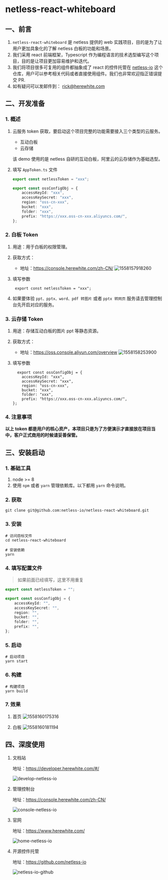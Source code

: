 # netless-react-whiteboard

## 一、前言

1. `netless-react-whiteboard` 是 netless 提供的 web 实践项目，目的是为了让用户更加具象化的了解 netless 白板的功能和场景。
2. 我们采用 react 前端框架，Typescript 作为编程语言的技术选型编写这个项目，目的是让项目更加容易维护和迭代。
3. 我们将项目很多可复用的组件都抽象成了 react 的控件托管在 [netless-io](https://github.com/netless-io) 这个仓库，用户可以参考相关代码或者直接使用组件。我们也非常欢迎指正错误提交 PR.
4. 如有疑问可以发邮件到： rick@herewhite.com

## 二、开发准备

### 1. 概述

1. 云服务 token 获取，要启动这个项目完整的功能需要接入三个类型的云服务。

    - 互动白板
    - 云存储

    该 demo 使用的是 netless 自研的互动白板，阿里云的云存储作为基础选型。

2. 填写 `AppToken.ts` 文件  

    ``` typescript
    export const netlessToken = "xxx";
    
    export const ossConfigObj = {
        accessKeyId: "xxx",
        accessKeySecret: "xxx",
        region: "oss-cn-xxx",
        bucket: "xxx",
        folder: "xxx",
        prefix: "https://xxx.oss-cn-xxx.aliyuncs.com/",
    };
    
    ```

### 2. 白板 Token

1. 用途：用于白板的权限管理。
2. 获取方式：
    - 地址：https://console.herewhite.com/zh-CN/
    ![1558157918260](https://ohuuyffq2.qnssl.com/1558157918260.jpg)

3. 填写参数
  
    ```
     export const netlessToken = "xxx";
    ```
4. 如果要体验 `ppt、pptx、word、pdf 转图片` 或者 `pptx 转网页`  服务请去管理控制台先开启对应的服务。

### 3. 云存储 Token

1. 用途：存储互动白板的图片 ppt 等静态资源。
2. 获取方式：
    - 地址：https://oss.console.aliyun.com/overview
    ![1558158253900](https://ohuuyffq2.qnssl.com/1558158253900.jpg)

3. 填写参数
  
    ```
      export const ossConfigObj = {
        accessKeyId: "xxx",
        accessKeySecret: "xxx",
        region: "oss-cn-xxx",
        bucket: "xxx",
        folder: "xxx",
        prefix: "https://xxx.oss-cn-xxx.aliyuncs.com/",
    };
    ```

    
### 4. 注意事项

**以上 token 都是用户的核心资产，本项目只是为了方便演示才直接放在项目当中，客户正式商用的时候请妥善保管。**
    
## 三、安装启动

### 1. 基础工具

1. node >= 8
2. 使用 `npm` 或者 `yarn` 管理依赖库。以下都用 `yarn` 命令说明。

### 2. 获取

```shell
git clone git@github.com:netless-io/netless-react-whiteboard.git
```

### 3. 安装

```shell
# 访问目标文件
cd netless-react-whiteboard

# 安装依赖
yarn
```

### 4. 填写配置文件

> 如果前面已经填写，这里不用重复

```typescript
export const netlessToken = "";

export const ossConfigObj = {
    accessKeyId: "",
    accessKeySecret: "",
    region: "",
    bucket: "",
    folder: "",
    prefix: "",
};

```

### 5. 启动

```shell
# 启动项目
yarn start
```

### 6. 构建

```shell
# 构建项目
yarn build
```

### 7. 效果

1. 首页
    ![1558160175316](https://ohuuyffq2.qnssl.com/1558160175316.jpg)

2. 白板
    ![1558160181194](https://ohuuyffq2.qnssl.com/1558160181194.jpg)

## 四、深度使用

1. 文档站

    地址：https://developer.herewhite.com/#/
    
    ![develop-netless-io](https://ohuuyffq2.qnssl.com/develop-netless-io.png)


2. 管理控制台

    地址：https://console.herewhite.com/zh-CN/
    
    ![console-netless-io](https://ohuuyffq2.qnssl.com/console-netless-io.png)

3. 官网

    地址：https://www.herewhite.com/
    
    ![home-netless-io](https://ohuuyffq2.qnssl.com/home-netless-io.png)

4. 开源控件托管

    地址：https://github.com/netless-io
    
    ![netless-io-github](https://ohuuyffq2.qnssl.com/netless-io-github.png)

